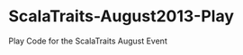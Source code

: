 ScalaTraits-August2013-Play
===========================

Play Code for the ScalaTraits August Event
